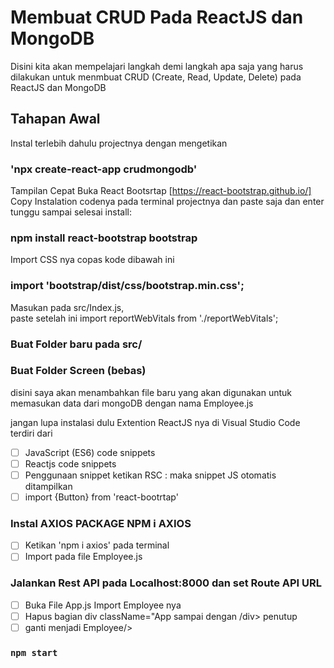 # Membuat CRUD Pada ReactJS dan MongoDB

Disini kita akan mempelajari langkah demi langkah apa saja yang harus dilakukan untuk menmbuat CRUD (Create, Read, Update, Delete) pada ReactJS dan MongoDB

## Tahapan Awal

Instal terlebih dahulu projectnya dengan mengetikan

### 'npx create-react-app crudmongodb'

Tampilan Cepat
Buka React Bootsrtap [https://react-bootstrap.github.io/]
Copy Instalation codenya pada terminal projectnya dan paste saja dan enter tunggu sampai selesai install:

### npm install react-bootstrap bootstrap

Import CSS nya copas kode dibawah ini

### import 'bootstrap/dist/css/bootstrap.min.css';

Masukan pada src/Index.js, <br>
paste setelah ini import reportWebVitals from './reportWebVitals';

### Buat Folder baru pada src/

### Buat Folder Screen (bebas)

disini saya akan menambahkan file baru yang akan digunakan untuk memasukan data dari mongoDB dengan nama Employee.js

jangan lupa instalasi dulu Extention ReactJS nya di Visual Studio Code terdiri dari

- [ ] JavaScript (ES6) code snippets
- [ ] Reactjs code snippets
- [ ] Penggunaan snippet ketikan RSC : maka snippet JS otomatis ditampilkan
- [ ] import {Button} from 'react-bootrtap'

### Instal <b>AXIOS PACKAGE NPM i AXIOS</b>

- [ ] Ketikan 'npm i axios' pada terminal
- [ ] Import pada file Employee.js

### Jalankan Rest API pada Localhost:8000 dan set Route API URL

- [ ] Buka File App.js Import Employee nya
- [ ] Hapus bagian div className="App sampai dengan /div> penutup
- [ ] ganti menjadi Employee/>

### `npm start`
